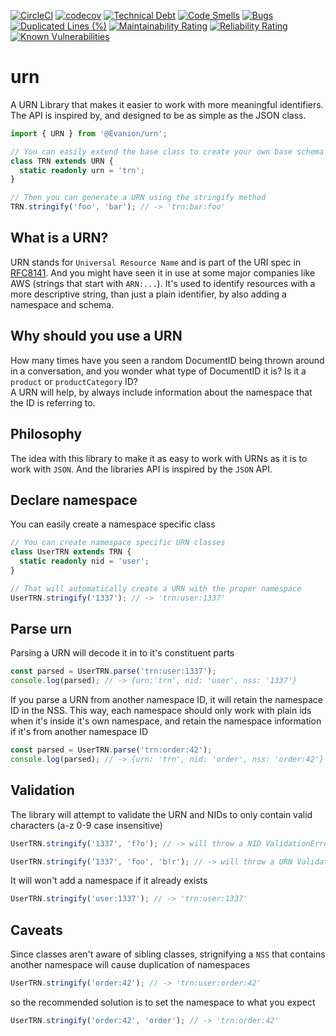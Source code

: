 [![CircleCI](https://circleci.com/gh/Evanion/urn/tree/main.svg?style=shield)](https://circleci.com/gh/Evanion/urn/tree/main)
[![codecov](https://codecov.io/gh/Evanion/urn/branch/main/graph/badge.svg?token=S5V045X33K)](https://codecov.io/gh/Evanion/urn)
[![Technical Debt](https://sonarcloud.io/api/project_badges/measure?project=Evanion_urn&metric=sqale_index)](https://sonarcloud.io/summary/new_code?id=Evanion_urn)
[![Code Smells](https://sonarcloud.io/api/project_badges/measure?project=Evanion_urn&metric=code_smells)](https://sonarcloud.io/summary/new_code?id=Evanion_urn)
[![Bugs](https://sonarcloud.io/api/project_badges/measure?project=Evanion_urn&metric=bugs)](https://sonarcloud.io/summary/new_code?id=Evanion_urn)
[![Duplicated Lines (%)](https://sonarcloud.io/api/project_badges/measure?project=Evanion_urn&metric=duplicated_lines_density)](https://sonarcloud.io/summary/new_code?id=Evanion_urn)
[![Maintainability Rating](https://sonarcloud.io/api/project_badges/measure?project=Evanion_urn&metric=sqale_rating)](https://sonarcloud.io/summary/new_code?id=Evanion_urn)
[![Reliability Rating](https://sonarcloud.io/api/project_badges/measure?project=Evanion_urn&metric=reliability_rating)](https://sonarcloud.io/summary/new_code?id=Evanion_urn)
[![Known Vulnerabilities](https://snyk.io/test/github/Evanion/urn/badge.svg)](https://snyk.io/test/github/Evanion/urn)

# urn

A URN Library that makes it easier to work with more meaningful identifiers.
The API is inspired by, and designed to be as simple as the JSON class.

```ts
import { URN } from '@Evanion/urn';

// You can easily extend the base class to create your own base schema
class TRN extends URN {
  static readonly urn = 'trn';
}

// Then you can generate a URN using the stringify method
TRN.stringify('foo', 'bar'); // -> 'trn:bar:foo'
```

## What is a URN?

URN stands for `Universal Resource Name` and is part of the URI spec in [RFC8141](https://datatracker.ietf.org/doc/html/rfc8141). And you might have seen it in use at some major companies like AWS (strings that start with `ARN:...`). It's used to identify resources with a more descriptive string, than just a plain identifier, by also adding a namespace and schema.

## Why should you use a URN

How many times have you seen a random DocumentID being thrown around in a conversation,
and you wonder what type of DocumentID it is? Is it a `product` or `productCategory` ID?  
A URN will help, by always include information about the namespace that the ID is referring to.

## Philosophy

The idea with this library to make it as easy to work with URNs as it is to work with `JSON`.
And the libraries API is inspired by the `JSON` API.

## Declare namespace

You can easily create a namespace specific class

```ts
// You can create namespace specific URN classes
class UserTRN extends TRN {
  static readonly nid = 'user';
}

// That will automatically create a URN with the proper namespace
UserTRN.stringify('1337'); // -> 'trn:user:1337'
```

## Parse urn

Parsing a URN will decode it in to it's constituent parts

```ts
const parsed = UserTRN.parse('trn:user:1337');
console.log(parsed); // -> {urn:'trn', nid: 'user', nss: '1337'}
```

If you parse a URN from another namespace ID, it will retain the namespace ID in the NSS.
This way, each namespace should only work with plain ids when it's inside it's own namespace, and retain the namespace information if it's from another namespace ID

```ts
const parsed = UserTRN.parse('trn:order:42');
console.log(parsed); // -> {urn: 'trn', nid: 'order', nss: 'order:42'}
```

## Validation

The library will attempt to validate the URN and NIDs to only contain valid characters (a-z 0-9 case insensitive)

```ts
UserTRN.stringify('1337', 'f?o'); // -> will throw a NID ValidationError
```

```ts
UserTRN.stringify('1337', 'foo', 'b!r'); // -> will throw a URN ValidationError
```

It will won't add a namespace if it already exists

```ts
UserTRN.stringify('user:1337'); // -> 'trn:user:1337'
```

## Caveats

Since classes aren't aware of sibling classes, strignifying a `NSS` that contains another namespace
will cause duplication of namespaces

```ts
UserTRN.stringify('order:42'); // -> 'trn:user:order:42'
```

so the recommended solution is to set the namespace to what you expect

```ts
UserTRN.stringify('order:42', 'order'); // -> 'trn:order:42'
```
